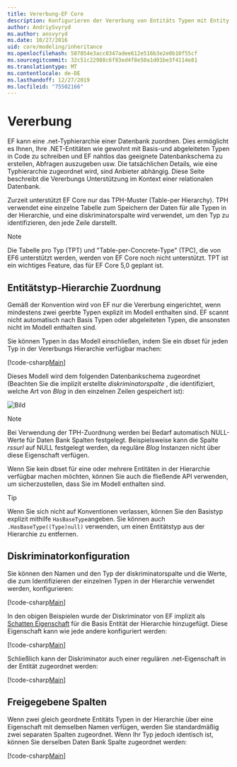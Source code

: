 ```yaml
---
title: Vererbung-EF Core
description: Konfigurieren der Vererbung von Entitäts Typen mit Entity Framework Core
author: AndriySvyryd
ms.author: ansvyryd
ms.date: 10/27/2016
uid: core/modeling/inheritance
ms.openlocfilehash: 507854e3acc0347adee612e516b3e2e0b10f55cf
ms.sourcegitcommit: 32c51c22988c6f83ed4f8e50a1d01be3f4114e81
ms.translationtype: MT
ms.contentlocale: de-DE
ms.lasthandoff: 12/27/2019
ms.locfileid: "75502166"
---
```

# <a name="inheritance"></a>Vererbung

EF kann eine .net-Typhierarchie einer Datenbank zuordnen. Dies ermöglicht es Ihnen, Ihre .NET-Entitäten wie gewohnt mit Basis-und abgeleiteten Typen in Code zu schreiben und EF nahtlos das geeignete Datenbankschema zu erstellen, Abfragen auszugeben usw. Die tatsächlichen Details, wie eine Typhierarchie zugeordnet wird, sind Anbieter abhängig. Diese Seite beschreibt die Vererbungs Unterstützung im Kontext einer relationalen Datenbank.

Zurzeit unterstützt EF Core nur das TPH-Muster (Table-per Hierarchy). TPH verwendet eine einzelne Tabelle zum Speichern der Daten für alle Typen in der Hierarchie, und eine diskriminatorspalte wird verwendet, um den Typ zu identifizieren, den jede Zeile darstellt.

> [!NOTE]
> Die Tabelle pro Typ (TPT) und "Table-per-Concrete-Type" (TPC), die von EF6 unterstützt werden, werden von EF Core noch nicht unterstützt. TPT ist ein wichtiges Feature, das für EF Core 5,0 geplant ist.

## <a name="entity-type-hierarchy-mapping"></a>Entitätstyp-Hierarchie Zuordnung

Gemäß der Konvention wird von EF nur die Vererbung eingerichtet, wenn mindestens zwei geerbte Typen explizit im Modell enthalten sind. EF scannt nicht automatisch nach Basis Typen oder abgeleiteten Typen, die ansonsten nicht im Modell enthalten sind.

Sie können Typen in das Modell einschließen, indem Sie ein dbset für jeden Typ in der Vererbungs Hierarchie verfügbar machen:

[!code-csharp[Main](../../../samples/core/Modeling/Conventions/InheritanceDbSets.cs?name=InheritanceDbSets&highlight=3-4)]

Dieses Modell wird dem folgenden Datenbankschema zugeordnet (Beachten Sie die implizit erstellte *diskriminatorspalte* , die identifiziert, welche Art von *Blog* in den einzelnen Zeilen gespeichert ist):

![Bild](_static/inheritance-tph-data.png)

>[!NOTE]
> Bei Verwendung der TPH-Zuordnung werden bei Bedarf automatisch NULL-Werte für Daten Bank Spalten festgelegt. Beispielsweise kann die Spalte *rssurl* auf NULL festgelegt werden, da reguläre *Blog* Instanzen nicht über diese Eigenschaft verfügen.

Wenn Sie kein dbset für eine oder mehrere Entitäten in der Hierarchie verfügbar machen möchten, können Sie auch die fließende API verwenden, um sicherzustellen, dass Sie im Modell enthalten sind.

> [!TIP]
> Wenn Sie sich nicht auf Konventionen verlassen, können Sie den Basistyp explizit mithilfe `HasBaseType`angeben. Sie können auch `.HasBaseType((Type)null)` verwenden, um einen Entitätstyp aus der Hierarchie zu entfernen.

## <a name="discriminator-configuration"></a>Diskriminatorkonfiguration

Sie können den Namen und den Typ der diskriminatorspalte und die Werte, die zum Identifizieren der einzelnen Typen in der Hierarchie verwendet werden, konfigurieren:

[!code-csharp[Main](../../../samples/core/Modeling/FluentAPI/DiscriminatorConfiguration.cs?name=DiscriminatorConfiguration&highlight=4-6)]

In den obigen Beispielen wurde der Diskriminator von EF implizit als [Schatten Eigenschaft](xref:core/modeling/shadow-properties) für die Basis Entität der Hierarchie hinzugefügt. Diese Eigenschaft kann wie jede andere konfiguriert werden:

[!code-csharp[Main](../../../samples/core/Modeling/FluentAPI/DiscriminatorPropertyConfiguration.cs?name=DiscriminatorPropertyConfiguration&highlight=4-5)]

Schließlich kann der Diskriminator auch einer regulären .net-Eigenschaft in der Entität zugeordnet werden:

[!code-csharp[Main](../../../samples/core/Modeling/FluentAPI/NonShadowDiscriminator.cs?name=NonShadowDiscriminator&highlight=4)]

## <a name="shared-columns"></a>Freigegebene Spalten

Wenn zwei gleich geordnete Entitäts Typen in der Hierarchie über eine Eigenschaft mit demselben Namen verfügen, werden Sie standardmäßig zwei separaten Spalten zugeordnet. Wenn Ihr Typ jedoch identisch ist, können Sie derselben Daten Bank Spalte zugeordnet werden:

[!code-csharp[Main](../../../samples/core/Modeling/FluentAPI/SharedTPHColumns.cs?name=SharedTPHColumns&highlight=9,13)]
